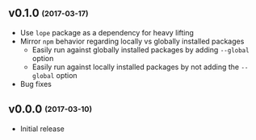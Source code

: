 ## v0.1.0 <sub><sup>(2017-03-17)</sup></sub>
* Use `lope` package as a dependency for heavy lifting
* Mirror `npm` behavior regarding locally vs globally installed packages
  * Easily run against globally installed packages by adding `--global` option
  * Easily run against locally installed packages by not adding the `--global` option
* Bug fixes

## v0.0.0 <sub><sup>(2017-03-10)</sup></sub>
* Initial release
